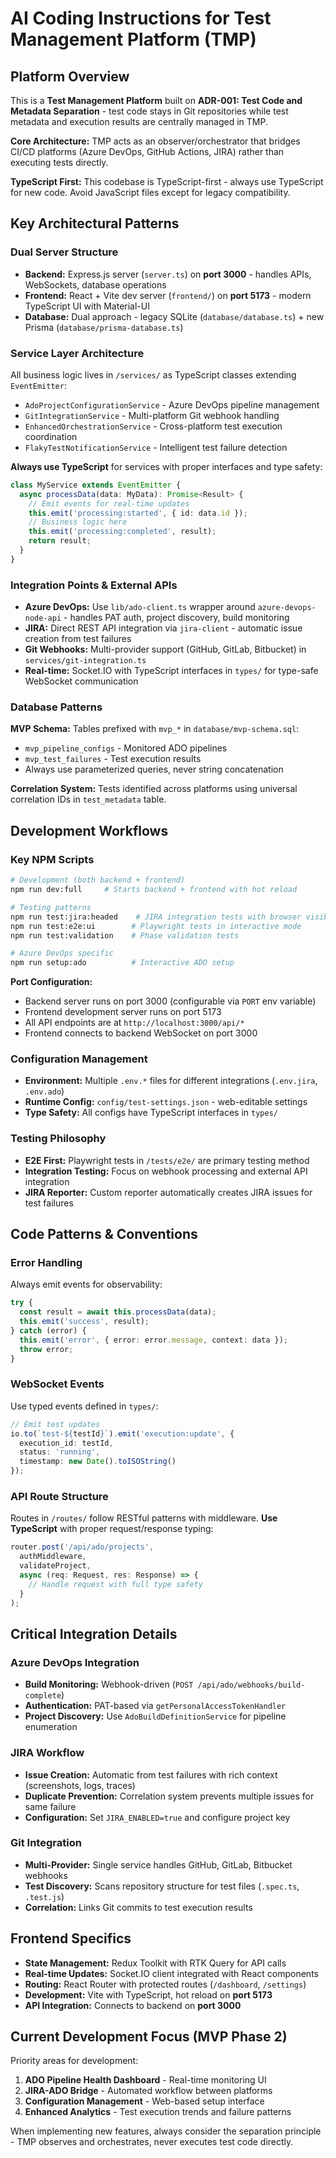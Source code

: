 # AI Coding Instructions for Test Management Platform (TMP)

## Platform Overview
This is a **Test Management Platform** built on **ADR-001: Test Code and Metadata Separation** - test code stays in Git repositories while test metadata and execution results are centrally managed in TMP.

**Core Architecture:** TMP acts as an observer/orchestrator that bridges CI/CD platforms (Azure DevOps, GitHub Actions, JIRA) rather than executing tests directly.

**TypeScript First:** This codebase is TypeScript-first - always use TypeScript for new code. Avoid JavaScript files except for legacy compatibility.

## Key Architectural Patterns

### Dual Server Structure
- **Backend:** Express.js server (`server.ts`) on **port 3000** - handles APIs, WebSockets, database operations
- **Frontend:** React + Vite dev server (`frontend/`) on **port 5173** - modern TypeScript UI with Material-UI
- **Database:** Dual approach - legacy SQLite (`database/database.ts`) + new Prisma (`database/prisma-database.ts`)

### Service Layer Architecture
All business logic lives in `/services/` as TypeScript classes extending `EventEmitter`:
- `AdoProjectConfigurationService` - Azure DevOps pipeline management
- `GitIntegrationService` - Multi-platform Git webhook handling
- `EnhancedOrchestrationService` - Cross-platform test execution coordination
- `FlakyTestNotificationService` - Intelligent test failure detection

**Always use TypeScript** for services with proper interfaces and type safety:
```typescript
class MyService extends EventEmitter {
  async processData(data: MyData): Promise<Result> {
    // Emit events for real-time updates
    this.emit('processing:started', { id: data.id });
    // Business logic here
    this.emit('processing:completed', result);
    return result;
  }
}
```

### Integration Points & External APIs
- **Azure DevOps:** Use `lib/ado-client.ts` wrapper around `azure-devops-node-api` - handles PAT auth, project discovery, build monitoring
- **JIRA:** Direct REST API integration via `jira-client` - automatic issue creation from test failures
- **Git Webhooks:** Multi-provider support (GitHub, GitLab, Bitbucket) in `services/git-integration.ts`
- **Real-time:** Socket.IO with TypeScript interfaces in `types/` for type-safe WebSocket communication

### Database Patterns
**MVP Schema:** Tables prefixed with `mvp_*` in `database/mvp-schema.sql`:
- `mvp_pipeline_configs` - Monitored ADO pipelines
- `mvp_test_failures` - Test execution results
- Always use parameterized queries, never string concatenation

**Correlation System:** Tests identified across platforms using universal correlation IDs in `test_metadata` table.

## Development Workflows

### Key NPM Scripts
```bash
# Development (both backend + frontend)
npm run dev:full     # Starts backend + frontend with hot reload

# Testing patterns  
npm run test:jira:headed    # JIRA integration tests with browser visible
npm run test:e2e:ui        # Playwright tests in interactive mode
npm run test:validation    # Phase validation tests

# Azure DevOps specific
npm run setup:ado          # Interactive ADO setup
```

**Port Configuration:**
- Backend server runs on port 3000 (configurable via `PORT` env variable)
- Frontend development server runs on port 5173
- All API endpoints are at `http://localhost:3000/api/*`
- Frontend connects to backend WebSocket on port 3000

### Configuration Management
- **Environment:** Multiple `.env.*` files for different integrations (`.env.jira`, `.env.ado`)
- **Runtime Config:** `config/test-settings.json` - web-editable settings
- **Type Safety:** All configs have TypeScript interfaces in `types/`

### Testing Philosophy
- **E2E First:** Playwright tests in `/tests/e2e/` are primary testing method
- **Integration Testing:** Focus on webhook processing and external API integration
- **JIRA Reporter:** Custom reporter automatically creates JIRA issues for test failures

## Code Patterns & Conventions

### Error Handling
Always emit events for observability:
```typescript
try {
  const result = await this.processData(data);
  this.emit('success', result);
} catch (error) {
  this.emit('error', { error: error.message, context: data });
  throw error;
}
```

### WebSocket Events
Use typed events defined in `types/`:
```typescript
// Emit test updates
io.to(`test-${testId}`).emit('execution:update', {
  execution_id: testId,
  status: 'running',
  timestamp: new Date().toISOString()
});
```

### API Route Structure
Routes in `/routes/` follow RESTful patterns with middleware. **Use TypeScript** with proper request/response typing:
```typescript
router.post('/api/ado/projects', 
  authMiddleware,
  validateProject,
  async (req: Request, res: Response) => {
    // Handle request with full type safety
  }
);
```

## Critical Integration Details

### Azure DevOps Integration
- **Build Monitoring:** Webhook-driven (`POST /api/ado/webhooks/build-complete`)
- **Authentication:** PAT-based via `getPersonalAccessTokenHandler`
- **Project Discovery:** Use `AdoBuildDefinitionService` for pipeline enumeration

### JIRA Workflow
- **Issue Creation:** Automatic from test failures with rich context (screenshots, logs, traces)
- **Duplicate Prevention:** Correlation system prevents multiple issues for same failure
- **Configuration:** Set `JIRA_ENABLED=true` and configure project key

### Git Integration
- **Multi-Provider:** Single service handles GitHub, GitLab, Bitbucket webhooks
- **Test Discovery:** Scans repository structure for test files (`.spec.ts`, `.test.js`)
- **Correlation:** Links Git commits to test execution results

## Frontend Specifics
- **State Management:** Redux Toolkit with RTK Query for API calls
- **Real-time Updates:** Socket.IO client integrated with React components  
- **Routing:** React Router with protected routes (`/dashboard`, `/settings`)
- **Development:** Vite with TypeScript, hot reload on **port 5173**
- **API Integration:** Connects to backend on **port 3000**

## Current Development Focus (MVP Phase 2)
Priority areas for development:
1. **ADO Pipeline Health Dashboard** - Real-time monitoring UI
2. **JIRA-ADO Bridge** - Automated workflow between platforms  
3. **Configuration Management** - Web-based setup interface
4. **Enhanced Analytics** - Test execution trends and failure patterns

When implementing new features, always consider the separation principle - TMP observes and orchestrates, never executes test code directly.
